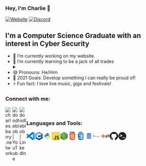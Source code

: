 ### Hey, I'm Charlie 👋

[![Website](https://img.shields.io/website?label=Website&style=for-the-badge&url=https%3A%2F%2Fcharles.barry.network)][website] [![Discord](https://img.shields.io/discord/879424884042764299?style=for-the-badge&label=Discord)]()

## I'm a Computer Science Graduate with an interest in Cyber Security
- 🔭 I’m currently working on my website.
- 🌱 I’m currently learning to be a jack of all trades <details><summary></summary>(master of none 😭)</details>
- 😄 Pronouns: He/Him
- 🥅 2021 Goals: Develop something I can really be proud of!
- ⚡ Fun fact: I love live music, gigs and festivals!

### Connect with me:

[<img align="left" alt="charles.barry.network" width="22px" src="https://upload.wikimedia.org/wikipedia/commons/thumb/4/4a/Icons8_flat_globe.svg/640px-Icons8_flat_globe.svg.png" />][website] 
[<img align="left" alt="doodleblob | YouTube" width="22px" src="https://upload.wikimedia.org/wikipedia/commons/thumb/0/09/YouTube_full-color_icon_%282017%29.svg/142px-YouTube_full-color_icon_%282017%29.svg.png" />][youtube] 
[<img align="left" alt="doodleblob | LinkedIn" width="22px" src="https://upload.wikimedia.org/wikipedia/commons/c/ca/LinkedIn_logo_initials.png" />][linkedin]

<br />

### Languages and Tools:

<img align="left" alt="Visual Studio Code" width="26px" src="https://raw.githubusercontent.com/github/explore/80688e429a7d4ef2fca1e82350fe8e3517d3494d/topics/visual-studio-code/visual-studio-code.png" /> 
<img align="left" alt="C++" width="26px" src="https://raw.githubusercontent.com/github/explore/80688e429a7d4ef2fca1e82350fe8e3517d3494d/topics/cpp/cpp.png" /> 
<img align="left" alt="Python 3" width="26px" src="https://raw.githubusercontent.com/github/explore/80688e429a7d4ef2fca1e82350fe8e3517d3494d/topics/python/python.png" /> 
<img align="left" alt="JavaScript" width="26px" src="https://raw.githubusercontent.com/github/explore/80688e429a7d4ef2fca1e82350fe8e3517d3494d/topics/javascript/javascript.png" /> 
<img align="left" alt="Node.js" width="26px" src="https://raw.githubusercontent.com/github/explore/80688e429a7d4ef2fca1e82350fe8e3517d3494d/topics/nodejs/nodejs.png" /> 
<img align="left" alt="HTML5" width="26px" src="https://raw.githubusercontent.com/github/explore/80688e429a7d4ef2fca1e82350fe8e3517d3494d/topics/html/html.png" /> 
<img align="left" alt="CSS3" width="26px" src="https://raw.githubusercontent.com/github/explore/80688e429a7d4ef2fca1e82350fe8e3517d3494d/topics/css/css.png" /> 
<img align="left" alt="SQL" width="26px" src="https://raw.githubusercontent.com/github/explore/80688e429a7d4ef2fca1e82350fe8e3517d3494d/topics/sql/sql.png" /> 
<img align="left" alt="MongoDB" width="26px" src="https://raw.githubusercontent.com/github/explore/80688e429a7d4ef2fca1e82350fe8e3517d3494d/topics/mongodb/mongodb.png" /> 
<img align="left" alt="Git" width="26px" src="https://raw.githubusercontent.com/github/explore/80688e429a7d4ef2fca1e82350fe8e3517d3494d/topics/git/git.png" /> 
<img align="left" alt="GitHub" width="26px" src="https://raw.githubusercontent.com/github/explore/78df643247d429f6cc873026c0622819ad797942/topics/github/github.png" /> 
<img align="left" alt="Terminal" width="26px" src="https://raw.githubusercontent.com/github/explore/80688e429a7d4ef2fca1e82350fe8e3517d3494d/topics/terminal/terminal.png" />

<br />

[website]: https://charles.barry.network
[linkedin]: https://www.linkedin.com/in/charles-barry/
[youtube]: https://www.youtube.com/channel/UCutl7lO_ncPfoGC9GaHJqSA